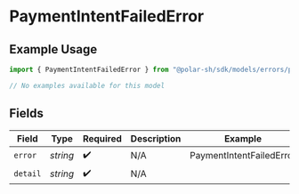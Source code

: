 # PaymentIntentFailedError

## Example Usage

```typescript
import { PaymentIntentFailedError } from "@polar-sh/sdk/models/errors/paymentintentfailederror.js";

// No examples available for this model
```

## Fields

| Field                    | Type                     | Required                 | Description              | Example                  |
| ------------------------ | ------------------------ | ------------------------ | ------------------------ | ------------------------ |
| `error`                  | *string*                 | :heavy_check_mark:       | N/A                      | PaymentIntentFailedError |
| `detail`                 | *string*                 | :heavy_check_mark:       | N/A                      |                          |